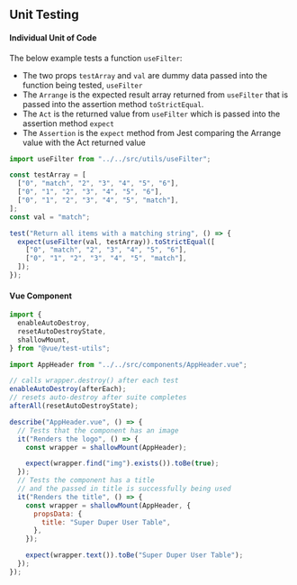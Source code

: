 ## Unit Testing

#### Individual Unit of Code

The below example tests a function `useFilter`:

- The two props `testArray` and `val` are dummy data passed into the function being tested, `useFilter`
- The `Arrange` is the expected result array returned from `useFilter` that is passed into the assertion method `toStrictEqual`.
- The `Act` is the returned value from `useFilter` which is passed into the assertion method `expect`
- The `Assertion` is the `expect` method from Jest comparing the Arrange value with the Act returned value

```js
import useFilter from "../../src/utils/useFilter";

const testArray = [
  ["0", "match", "2", "3", "4", "5", "6"],
  ["0", "1", "2", "3", "4", "5", "6"],
  ["0", "1", "2", "3", "4", "5", "match"],
];
const val = "match";

test("Return all items with a matching string", () => {
  expect(useFilter(val, testArray)).toStrictEqual([
    ["0", "match", "2", "3", "4", "5", "6"],
    ["0", "1", "2", "3", "4", "5", "match"],
  ]);
});
```

#### Vue Component

```js
import {
  enableAutoDestroy,
  resetAutoDestroyState,
  shallowMount,
} from "@vue/test-utils";

import AppHeader from "../../src/components/AppHeader.vue";

// calls wrapper.destroy() after each test
enableAutoDestroy(afterEach);
// resets auto-destroy after suite completes
afterAll(resetAutoDestroyState);

describe("AppHeader.vue", () => {
  // Tests that the component has an image
  it("Renders the logo", () => {
    const wrapper = shallowMount(AppHeader);

    expect(wrapper.find("img").exists()).toBe(true);
  });
  // Tests the component has a title
  // and the passed in title is successfully being used
  it("Renders the title", () => {
    const wrapper = shallowMount(AppHeader, {
      propsData: {
        title: "Super Duper User Table",
      },
    });

    expect(wrapper.text()).toBe("Super Duper User Table");
  });
});
```
